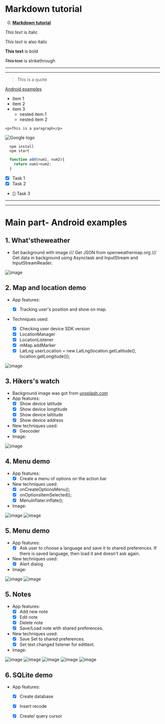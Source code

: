 # Markdown tutorial
0. **[Markdown tutorial](https://www.youtube.com/watch?v=HUBNt18RFbo)**

*This text* is italic 

_This text_ is also italic

__This text__ is bold
<!-- Strikethrough -->
~~This text~~ is strikethrough

<!-- Horizontal rule -->
---
___

<!-- Block quote -->
> This is a quote

<!-- Links -->
[Android examples](https://github.com/lvtute/Android-Examples)

<!-- UL -->
* item 1
* item 2
* item 3
  * nested item 1
  * nested item 2

<!-- Inline code block -->
`<p>This is a paragraph</p>`

<!-- Image -->
![Google logo](https://www.google.com/images/branding/googlelogo/1x/googlelogo_color_272x92dp.png)

<!-- Code blocks -->
```
  npm install
  npm start
```

```javascript
  function add(num1, num2){
    return num1+num2;
  }
```

<!-- Task lists -->
* [x] Task 1
* [x] Task 2
* [] Task 3


---
___
# Main part- Android examples
## 1. **What'stheweather**
  * Set background with image /// Get JSON from openweathermap.org /// Get data in background using Asynctask and InputStream and InputStreamReader. 

  
![image](https://user-images.githubusercontent.com/16172615/73701569-8a1c7a80-471c-11ea-9436-18eb4f488cba.png)

## 2. **Map and location demo**
  * App features:
 
    * [x] Tracking user's position and show on map.
   
  * Techniques used:
    
    * [x] Checking user device SDK version
    * [x] LocationManager
    * [x] LocationListener
    * [x] mMap.addMarker
    * [x] LatLng userLocation = new LatLng(location.getLatitude(), location.getLongitude());
    
  ![image](https://user-images.githubusercontent.com/16172615/74205687-fb26d980-4caa-11ea-82d7-e25bfa0ad8ed.png)


  ## 3. **Hikers's watch**
  * Background image was got from 
  [unsplash.com](https://unsplash.com/)
  * App features:
      * [x] Show device latitude
      * [x] Show device longtitude
      * [x] Show device laltitude
      * [x] Show device address
  * New techniques used:
      * [x] Geocoder

  * Image:

![image](https://user-images.githubusercontent.com/16172615/74294133-97b2af80-4d6f-11ea-8cc6-d6b18563eac4.png)

## 4. **Menu demo**
* App features:
  * [x] Create a menu of options on the action bar
* New techniques used:
  * [x] onCreateOptionsMenu();
  * [x] onOptionsItemSelected();
  * [x] MenuInflater.inflate();
  
* Image:

![image](https://user-images.githubusercontent.com/16172615/74557503-dc6a6080-4f92-11ea-9fbf-50d36af772e3.png) ![image](https://user-images.githubusercontent.com/16172615/74557576-00c63d00-4f93-11ea-93af-bbd5a49a19db.png)

## 5. **Menu demo**
* App features:
  * [x] Ask user to choose a language and save it to shared preferences. If there is saved language, then load it and doesn't ask again.
* New techniques used:
  * [x] Alert dialog
  
* Image:

![image](https://user-images.githubusercontent.com/16172615/74563445-64566780-4f9f-11ea-9046-e81c069d8f9d.png)
![image](https://user-images.githubusercontent.com/16172615/74563489-7e904580-4f9f-11ea-9166-2026017e23cc.png)

## 5. **Notes**
* App features:
  * [x] Add new note
  * [x] Edit note
  * [x] Delete note
  * [x] Save/Load note with shared preferences.
* New techniques used:
  * [x] Save Set<String> to shared preferences.
  * [x] Set text changed listener for edittext.
  
* Image:

![image](https://user-images.githubusercontent.com/16172615/74575969-a2fa1b00-4fbb-11ea-88f9-3e004023be75.png)
![image](https://user-images.githubusercontent.com/16172615/74575999-b9a07200-4fbb-11ea-8bd9-b17436fa1635.png)
![image](https://user-images.githubusercontent.com/16172615/74576011-c624ca80-4fbb-11ea-9ec1-e24ee6835681.png)
![image](https://user-images.githubusercontent.com/16172615/74576029-d341b980-4fbb-11ea-9ffd-49ec7d83968b.png)
![image](https://user-images.githubusercontent.com/16172615/74576040-e18fd580-4fbb-11ea-98f3-a5414de2d087.png)


## 6. **SQLite demo**
* App features:
  * [x] Create database
  * [x] Insert recode
  * [x] Create/ query cursor

  